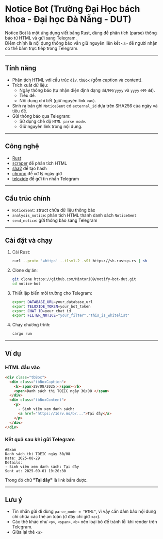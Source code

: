 # Notice Bot (Trường Đại Học bách khoa - Đại học Đà Nẵng - DUT)

Notice Bot là một ứng dụng viết bằng Rust, dùng để phân tích (parse) thông báo từ HTML và gửi sang Telegram.  
Điểm chính là nội dung thông báo vẫn giữ nguyên liên kết `<a>` để người nhận có thể bấm trực tiếp trong Telegram.

---

## Tính năng

- Phân tích HTML với cấu trúc `div.tbBox` (gồm caption và content).
- Trích xuất dữ liệu:
  - Ngày thông báo (tự nhận diện định dạng `dd/MM/yyyy` và `yyyy-MM-dd`).
  - Tiêu đề.
  - Nội dung chi tiết (giữ nguyên link `<a>`).
- Sinh ra bản ghi `NoticeSent` có `external_id` dựa trên SHA256 của ngày và tiêu đề.
- Gửi thông báo qua Telegram:
  - Sử dụng chế độ `HTML parse mode`.
  - Giữ nguyên link trong nội dung.

---

## Công nghệ

- [Rust](https://www.rust-lang.org/)
- [scraper](https://crates.io/crates/scraper) để phân tích HTML
- [sha2](https://crates.io/crates/sha2) để tạo hash
- [chrono](https://crates.io/crates/chrono) để xử lý ngày giờ
- [teloxide](https://crates.io/crates/teloxide) để gửi tin nhắn Telegram

---

## Cấu trúc chính

- `NoticeSent`: struct chứa dữ liệu thông báo
- `analysis_notice`: phân tích HTML thành danh sách `NoticeSent`
- `send_notice`: gửi thông báo sang Telegram

---

## Cài đặt và chạy

1. Cài Rust:

   ```bash
   curl --proto '=https' --tlsv1.2 -sSf https://sh.rustup.rs | sh
   ```

2. Clone dự án:

   ```bash
   git clone https://github.com/Mintori09/notify-bot-dut.git
   cd notice-bot
   ```

3. Thiết lập biến môi trường cho Telegram:

   ```bash
   export DATABASE_URL=your_database_url
   export TELOXIDE_TOKEN=your_bot_token
   export CHAT_ID=your_chat_id
   export FILTER_NOTICE="your_filter","this_is_whitelist"
   ```

4. Chạy chương trình:

   ```bash
   cargo run
   ```

---

## Ví dụ

### HTML đầu vào

```html
<div class="tbBox">
  <div class="tbBoxCaption">
    <b><span>29/08/2025:</span></b>
    <span>Danh sách thi TOEIC ngày 30/08 </span>
  </div>
  <div class="tbBoxContent">
    <p>
      - Sinh viên xem danh sách:
      <a href="https://1drv.ms/b/...">Tại đây</a>
    </p>
  </div>
</div>
```

### Kết quả sau khi gửi Telegram

```
#Exam
Danh sách thi TOEIC ngày 30/08
Date: 2025-08-29
Details:
- Sinh viên xem danh sách: Tại đây
Sent at: 2025-09-01 10:20:30
```

Trong đó chữ **"Tại đây"** là link bấm được.

---

## Lưu ý

- Tin nhắn gửi đi dùng `parse_mode = "HTML"`, vì vậy cần đảm bảo nội dung chỉ chứa các thẻ an toàn (ở đây chỉ giữ `<a>`).
- Các thẻ khác như `<p>`, `<span>`, `<b>` nên loại bỏ để tránh lỗi khi render trên Telegram.
- Giữa lại thẻ `<a>`
